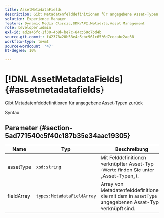 ```yaml
---
title: AssetMetadataFields
description: Gibt Metadatenfelddefinitionen für angegebene Asset-Typen zurück.
solution: Experience Manager
feature: Dynamic Media Classic,SDK/API,Metadata,Asset Management
role: Developer,Admin
exl-id: ad2a45fc-1f30-4b8b-be7c-84cc60c7bd4b
source-git-commit: f42378a20b58e4c5ebc961c6526d7cecabc2ae38
workflow-type: tm+mt
source-wordcount: '47'
ht-degree: 10%

---
```


# [!DNL AssetMetadataFields]{#assetmetadatafields}

Gibt Metadatenfelddefinitionen für angegebene Asset-Typen zurück.

Syntax

## Parameter {#section-5ad771540c5f40c187b35e34aac19305}

| Name | Typ | Beschreibung |
|---|---|---|
| assetType | `xsd:string` | Mit Felddefinitionen verknüpfter Asset-Typ (Werte finden Sie unter „Asset-Typen„). |
| fieldArray | `types:MetadataFieldArray` | Array von Metadatenfelddefinitionen, die mit dem in `assetType` angegebenen Asset-Typ verknüpft sind. |
